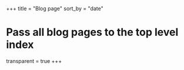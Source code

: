 +++
title = "Blog page"
sort_by = "date"
# Pass all blog pages to the top level index
transparent = true
+++
